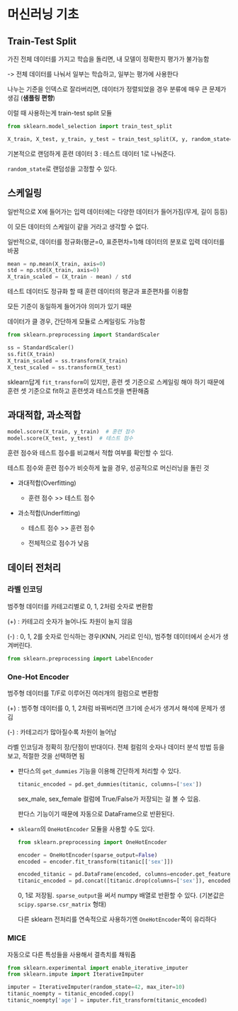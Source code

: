 # 머신러닝 기초

## Train-Test Split

가진 전체 데이터를 가지고 학습을 돌리면, 내 모델이 정확한지 평가가 불가능함

-> 전체 데이터를 나눠서 일부는 학습하고, 일부는 평가에 사용한다

나누는 기준을 인덱스로 잘라버리면, 데이터가 정렬되었을 경우 분류에 매우 큰 문제가 생김 (**샘플링 편향**)

이럴 때 사용하는게 train-test split 모듈

```py
from sklearn.model_selection import train_test_split

X_train, X_test, y_train, y_test = train_test_split(X, y, random_state=42)
```
기본적으로 랜덤하게 훈련 데이터 3 : 테스트 데이터 1로 나눠준다.

`random_state`로 랜덤성을 고정할 수 있다.

## 스케일링

일반적으로 X에 들어가는 입력 데이터에는 다양한 데이터가 들어가짐(무게, 길이 등등)

이 모든 데이터의 스케일이 같을 거라고 생각할 수 없다.

일반적으로, 데이터를 정규화(평균=0, 표준편차=1)해 데이터의 분포로 입력 데이터를 바꿈

```py
mean = np.mean(X_train, axis=0)
std = np.std(X_train, axis=0)
X_train_scaled = (X_train - mean) / std
```
테스트 데이터도 정규화 할 때 훈련 데이터의 평균과 표준편차를 이용함

모든 기준이 동일하게 들어가야 의미가 있기 때문

데이터가 클 경우, 간단하게 모듈로 스케일링도 가능함
```py
from sklearn.preprocessing import StandardScaler

ss = StandardScaler()
ss.fit(X_train)
X_train_scaled = ss.transform(X_train)
X_test_scaled = ss.transform(X_test)
```
sklearn답게 `fit_transform`이 있지만, 훈련 셋 기준으로 스케일링 해야 하기 때문에 훈련 셋 기준으로 fit하고 훈련셋과 테스트셋을 변환해줌


## 과대적합, 과소적합

```py
model.score(X_train, y_train)  # 훈련 점수
model.score(X_test, y_test)  # 테스트 점수
```
훈련 점수와 테스트 점수를 비교해서 적합 여부를 확인할 수 있다.

테스트 점수와 훈련 점수가 비슷하게 높을 경우, 성공적으로 머신러닝을 돌린 것

- 과대적합(Overfitting)

  - 훈련 점수 >> 테스트 점수

- 과소적합(Underfitting)

  - 테스트 점수 >> 훈련 점수

  - 전체적으로 점수가 낮음

## 데이터 전처리

### 라벨 인코딩

범주형 데이터를 카테고리별로 0, 1, 2처럼 숫자로 변환함

(+) : 카테고리 숫자가 늘어나도 차원이 늘지 않음

(-) : 0, 1, 2를 숫자로 인식하는 경우(KNN, 거리로 인식), 범주형 데이터에서 순서가 생겨버린다.

```py
from sklearn.preprocessing import LabelEncoder
```

### One-Hot Encoder

범주형 데이터를 T/F로 이루어진 여러개의 컬럼으로 변환함

(+) : 범주형 데이터를 0, 1, 2처럼 바꿔버리면 크기에 순서가 생겨서 해석에 문제가 생김

(-) : 카테고리가 많아질수록 차원이 늘어남

라벨 인코딩과 정확히 장/단점이 반대이다. 전체 컬럼의 숫자나 데이터 분석 방법 등을 보고, 적절한 것을 선택하면 됨

- 판다스의 `get_dummies` 기능을 이용해 간단하게 처리할 수 있다.
    ```py
    titanic_encoded = pd.get_dummies(titanic, columns=['sex'])
    ```
    sex_male, sex_female 컬럼에 True/False가 저장되는 걸 볼 수 있음.

    판다스 기능이기 때문에 자동으로 DataFrame으로 반환된다.

- `sklearn`의 `OneHotEncoder` 모듈을 사용할 수도 있다.

    ```py
    from sklearn.preprocessing import OneHotEncoder

    encoder = OneHotEncoder(sparse_output=False)
    encoded = encoder.fit_transform(titanic[['sex']])

    encoded_titanic = pd.DataFrame(encoded, columns=encoder.get_feature_names_out(['sex']))
    titanic_encoded = pd.concat([titanic.drop(columns=['sex']), encoded_titanic], axis=1)
    ```
    0, 1로 저장됨. `sparse_output`을 써서 numpy 배열로 반환할 수 있다. (기본값은 `scipy.sparse.csr_matrix` 형태)

    다른 sklearn 전처리를 연속적으로 사용하기엔 `OneHotEncoder`쪽이 유리하다

### MICE

자동으로 다른 특성들을 사용해서 결측치를 채워줌

```py
from sklearn.experimental import enable_iterative_imputer
from sklearn.impute import IterativeImputer

imputer = IterativeImputer(random_state=42, max_iter=10)
titanic_noempty = titanic_encoded.copy()
titanic_noempty['age'] = imputer.fit_transform(titanic_encoded)
```

